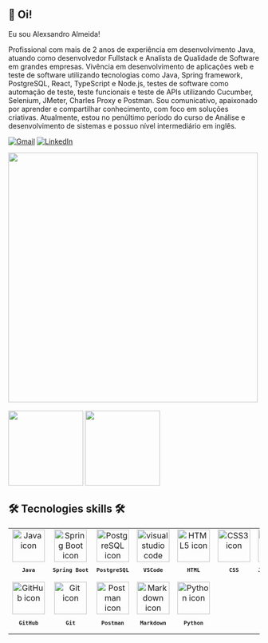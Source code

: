 ## 🖖 Oi!
Eu sou Alexsandro Almeida!

Profissional com mais de 2 anos de experiência em desenvolvimento Java, atuando como desenvolvedor Fullstack e Analista de Qualidade de Software em grandes empresas. Vivência em desenvolvimento de aplicações web e teste de software utilizando tecnologias como Java, Spring framework, PostgreSQL, React, TypeScript e Node.js, testes de software como automação de teste, teste funcionais e teste de APIs utilizando Cucumber, Selenium, JMeter, Charles Proxy e Postman. Sou comunicativo, apaixonado por aprender e compartilhar conhecimento, com foco em soluções criativas. Atualmente, estou no penúltimo período do curso de Análise e desenvolvimento de sistemas e possuo nível intermediário em inglês. <br>

[![Gmail](https://img.shields.io/badge/Gmail-D14836?style=for-the-badge&logo=gmail&logoColor=white)](mailto:alexhavilla2022@gmail.com)
[![LinkedIn](https://img.shields.io/badge/LinkedIn-0077B5?style=for-the-badge&logo=linkedin&logoColor=white)](https://www.linkedin.com/in/alexsandro-j-a-almeida/)

<img height="500em" align="center" src="https://i.postimg.cc/2yTVz6kq/pcgif.gif"/>
<br><br>

<div>
    <img height="150em" src="https://github-readme-stats.vercel.app/api?username=Alexdevsoft&show_icons=true&theme=tokyonight"/>
    <img height="150em" src="https://github-readme-stats.vercel.app/api/top-langs/?username=Alexdevsoft&layout=compact&theme=tokyonight"/>
</div>

## 🛠️ Tecnologies skills 🛠️

<table align="center" height="320px">
  <tr>
    <td align="center">
      <img src="https://cdn.jsdelivr.net/gh/devicons/devicon/icons/java/java-original-wordmark.svg" width="65px" alt="Java icon"/><br>
      <sub>
        <b>
          <pre>Java</pre>
        </b>
      </sub>
    </td>
    <td align="center">
      <img src="https://i.postimg.cc/QMpskVT2/spring.png" width="65px" alt="Spring Boot icon"/><br>
      <sub>
        <b>
          <pre>Spring Boot</pre>
        </b>
      </sub>
    </td>
    <td align="center">
      <img src="https://cdn.jsdelivr.net/gh/devicons/devicon/icons/postgresql/postgresql-plain-wordmark.svg" width="65px" alt="PostgreSQL icon"/><br>
      <sub>
        <b>
          <pre>PostgreSQL</pre>
        </b>
      </sub>
    </td>
    <td align="center">
      <img src="https://skillicons.dev/icons?i=vscode" width="65px" alt="visual studio code icon"/><br>
      <sub>
        <b>
          <pre>VSCode</pre>
        </b>
      </sub>
    </td>
    <td align="center">
      <img src="https://skillicons.dev/icons?i=html" width="65px" alt="HTML5 icon"/><br>
      <sub>
        <b>
          <pre>HTML</pre>
        </b>
      </sub>
    </td>
    <td align="center">
      <img src="https://skillicons.dev/icons?i=css" width="65px" alt="CSS3 icon"/><br>
      <sub>
        <b>
          <pre>&ensp;CSS&ensp;</pre>
        </b>
      </sub>
    </td>
    <td align="center">
      <img src="https://skillicons.dev/icons?i=javascript" width="65px" alt="Javascript icon"/><br>
      <sub>
        <b>
          <pre>JavaScript</pre>
        </b>
      </sub>
    </td>
    <td align="center">
      <img src="https://skillicons.dev/icons?i=react" width="65px" alt="ReactJS icon"/><br>
      <sub>
        <b>
          <pre>React</pre>
        </b>
      </sub>
    </td>
  </tr>
  <tr>
    <td align="center" width="100px;">
      <img src="https://skillicons.dev/icons?i=github" width="65px" alt="GitHub icon"/><br>
      <sub>
        <b>
          <pre>&emsp;GitHub&emsp;</pre>
        </b>
      </sub>
    </td>
    <td align="center" width="100px;">
      <img src="https://skillicons.dev/icons?i=git" width="65px" alt="Git icon"/><br>
      <sub>
        <b>
          <pre>&emsp;Git&emsp;</pre>
        </b>
      </sub>
    </td>
    <td align="center">
      <img src="https://i.postimg.cc/Hn3DLcD2/postman.png" width="65px" alt="Postman icon"/><br>
      <sub>
        <b>
          <pre>Postman</pre>
        </b>
      </sub>
    </td>
    <td align="center">
      <img src="https://skillicons.dev/icons?i=md" width="65px" alt="Markdown icon"/><br>
      <sub>
        <b>
          <pre>Markdown</pre>
        </b>
      </sub>
    </td>
    <td align="center">
      <img src="https://i.postimg.cc/3wTr8XMt/python.png?i=md" width="65px" alt="Python icon"/><br>
      <sub>
        <b>
          <pre>Python</pre>
        </b>
      </sub>
    </td>
    
  </tr>
  </tr>
<!--<td align="center">
      <img src="https://user-images.githubusercontent.com/86276393/177162603-b078ec0b-5097-4067-9e04-f2e260e298a8.png" width="65px" alt="Yarn/npm icon"/><br>
      <sub>
        <b>
          <pre>Yarn/npm</pre>
        </b>
      </sub>
    </td>
  </tr>
  <tr>
    <td align="center">
      <img src="https://skillicons.dev/icons?i=typescript" width="65px" alt="TypeScript icon"/><br>
      <sub>
        <b>
          <pre>TypeScript</pre>
        </b>
      </sub>
    </td>
    <td align="center">
      <img src="https://skillicons.dev/icons?i=tailwind" width="65px" alt="tailwind icon"/><br>
      <sub>
        <b>
          <pre>Tailwind</pre>
        </b>
      </sub>
    </td>
    <td align="center">
      <img src="https://skillicons.dev/icons?i=nodejs" width="65px" alt="NodeJS icon"/><br>
      <sub>
        <b>
          <pre>NodeJS</pre>
        </b>
      </sub>
    </td>
    <td align="center">
      <img src="https://skillicons.dev/icons?i=bash" width="65px" alt="bash icon"/><br>
      <sub>
        <b>
          <pre>Terminal</pre>
        </b>
      </sub>
    </td>
  </tr>
  <tr>
    <td align="center">
      <img src="https://user-images.githubusercontent.com/86276393/177148580-f21f8f32-113c-499c-8c4d-f03412137f82.svg" width="65px" alt="Insomnia icon"/><br>
      <sub>
        <b>
          <pre>Insomnia</pre>
        </b>
      </sub>
    </td>
  </tr>-->
</table>

##



